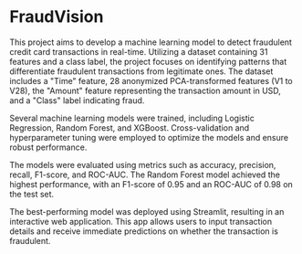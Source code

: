# FraudVision

This project aims to develop a machine learning model to detect fraudulent credit card transactions in real-time. Utilizing a dataset containing 31 features and a class label, the project focuses on identifying patterns that differentiate fraudulent transactions from legitimate ones. The dataset includes a "Time" feature, 28 anonymized PCA-transformed features (V1 to V28), the "Amount" feature representing the transaction amount in USD, and a "Class" label indicating fraud.

Several machine learning models were trained, including Logistic Regression, Random Forest, and XGBoost. Cross-validation and hyperparameter tuning were employed to optimize the models and ensure robust performance.

The models were evaluated using metrics such as accuracy, precision, recall, F1-score, and ROC-AUC. The Random Forest model achieved the highest performance, with an F1-score of 0.95 and an ROC-AUC of 0.98 on the test set.

The best-performing model was deployed using Streamlit, resulting in an interactive web application. This app allows users to input transaction details and receive immediate predictions on whether the transaction is fraudulent.
